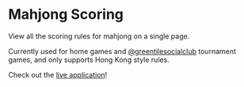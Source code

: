 # Mahjong Scoring
View all the scoring rules for mahjong on a single page.

Currently used for home games and [@greentilesocialclub](https://greentilesocialclub.com/) tournament games, and only supports Hong Kong style rules.

Check out the [live application](https://ikcede.github.io/mahjong-scoring/)!
